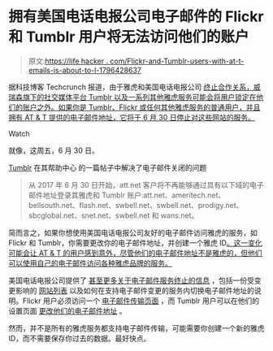 # 拥有美国电话电报公司电子邮件的 Flickr 和 Tumblr 用户将无法访问他们的账户

> 原文:[https://life hacker . com/Flickr-and-Tumblr-users-with-at-t-emails-is-about-to-l-1796428637](https://lifehacker.com/flickr-and-tumblr-users-with-at-t-emails-are-about-to-l-1796428637)

据科技博客 Techcrunch 报道，由于雅虎和美国电话电报公司 [终止合作关系，威瑞森旗下的社交媒体平台 Tumblr 以及一系列其他雅虎服务可能会将用户锁定在他们的账户之外。如果你是 Tumblr、Flickr 或任何其他雅虎服务的普通用户，并且拥有 AT & T 提供的电子邮件地址，它将于 6 月 30 日停止对这些网站的服务。](https://techcrunch.com/2017/06/25/take-the-oath/)

Watch

就像，这周五，6 月 30 日。

[Tumblr](https://tumblr.zendesk.com/hc/en-us/articles/115007729788-Heads-up-for-AT-T-customers) 在其帮助中心
的一篇帖子中解决了电子邮件关闭的问题

> 从 2017 年 6 月 30 日开始，att.net 客户将不再能够通过具有以下域的电子邮件地址登录其雅虎和 Tumblr 账户:att.net、ameritech.net、bellsouth.net、flash.net、swbell.net、swbell.net、prodigy.net、sbcglobal.net、snet.net、swbell.net 和 wans.net。

简而言之，如果你想使用美国电话电报公司友好的电子邮件访问雅虎的服务，如 Flickr 和 Tumblr，你需要更改你的电子邮件地址，并创建一个雅虎 ID[。这一变化可能会让 AT & T 的用户感到意外，尽管他们的电子邮件地址不是雅虎的，但他们可以使用自己的电子邮件访问各种雅虎品牌的服务。](https://login.yahoo.com/account/create)

美国电话电报公司提供了 [甚至更多关于电子邮件服务终止的信息](https://www.att.com/esupport/article.html#!/email-support/KM1178828) ，包括一份受变更影响的 [网站列表](https://www.att.com/esupport/article.html#!/email-support/KM1181338) 以及如何在支持电子邮件变更的服务内切换电子邮件地址的说明。Flickr 用户必须访问一个 [电子邮件传输页面](https://www.flickr.com/account/transfer/) ，而 Tumblr 用户可以在他们的设置页面 [更改他们的电子邮件地址](https://tumblr.zendesk.com/hc/en-us/articles/115007729788-Heads-up-for-AT-T-customers) 。

然而，并不是所有的雅虎服务都支持电子邮件传输，可能需要你创建一个新的雅虎 ID，而不需要保存你过去的数据。最好快点。